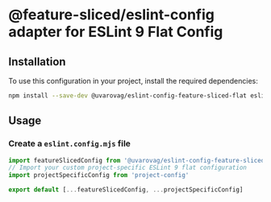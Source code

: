 # @feature-sliced/eslint-config adapter for ESLint 9 Flat Config

## Installation

To use this configuration in your project, install the required dependencies:

```bash
npm install --save-dev @uvarovag/eslint-config-feature-sliced-flat eslint@^9.16.0
```

## Usage

### Create a `eslint.config.mjs` file

```js
import featureSlicedConfig from '@uvarovag/eslint-config-feature-sliced-flat'
// Import your custom project-specific ESLint 9 flat configuration
import projectSpecificConfig from 'project-config'

export default [...featureSlicedConfig, ...projectSpecificConfig]
```
